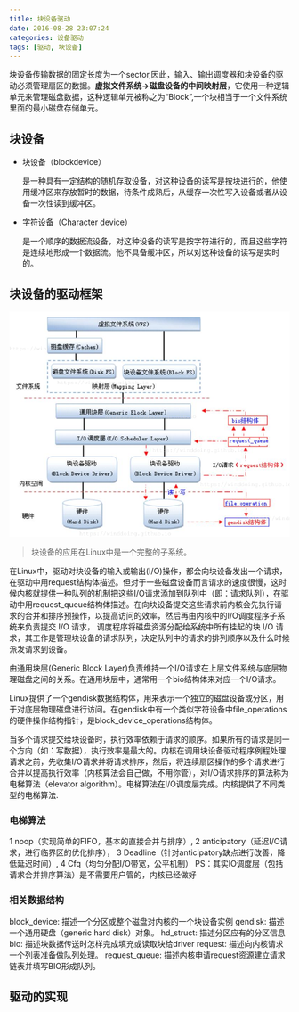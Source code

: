 ```yaml
---
title: 块设备驱动
date: 2016-08-28 23:07:24
categories: 设备驱动
tags: [驱动, 块设备]
---
```

块设备传输数据的固定长度为一个sector,因此，输入、输出调度器和块设备的驱动必须管理扇区的数据。**虚拟文件系统->磁盘设备的中间映射层**，它使用一种逻辑单元来管理磁盘数据，这种逻辑单元被称之为“Block”,一个块相当于一个文件系统里面的最小磁盘存储单元。

## 块设备
* 块设备（blockdevice）

  是一种具有一定结构的随机存取设备，对这种设备的读写是按块进行的，他使用缓冲区来存放暂时的数据，待条件成熟后，从缓存一次性写入设备或者从设备一次性读到缓冲区。

<!---more--->

* 字符设备（Character device）

  是一个顺序的数据流设备，对这种设备的读写是按字符进行的，而且这些字符是连续地形成一个数据流。他不具备缓冲区，所以对这种设备的读写是实时的。

## 块设备的驱动框架

![块设备驱动框架](/images/block.png)

>块设备的应用在Linux中是一个完整的子系统。

在Linux中，驱动对块设备的输入或输出(I/O)操作，都会向块设备发出一个请求，在驱动中用request结构体描述。但对于一些磁盘设备而言请求的速度很慢，这时候内核就提供一种队列的机制把这些I/O请求添加到队列中（即：请求队列），在驱动中用request_queue结构体描述。在向块设备提交这些请求前内核会先执行请求的合并和排序预操作，以提高访问的效率，然后再由内核中的I/O调度程序子系统来负责提交  I/O 请求，  调度程序将磁盘资源分配给系统中所有挂起的块 I/O  请求，其工作是管理块设备的请求队列，决定队列中的请求的排列顺序以及什么时候派发请求到设备。

由通用块层(Generic Block Layer)负责维持一个I/O请求在上层文件系统与底层物理磁盘之间的关系。在通用块层中，通常用一个bio结构体来对应一个I/O请求。

Linux提供了一个gendisk数据结构体，用来表示一个独立的磁盘设备或分区，用于对底层物理磁盘进行访问。在gendisk中有一个类似字符设备中file_operations的硬件操作结构指针，是block_device_operations结构体。

当多个请求提交给块设备时，执行效率依赖于请求的顺序。如果所有的请求是同一个方向（如：写数据），执行效率是最大的。内核在调用块设备驱动程序例程处理请求之前，先收集I/O请求并将请求排序，然后，将连续扇区操作的多个请求进行合并以提高执行效率（内核算法会自己做，不用你管），对I/O请求排序的算法称为电梯算法（elevator algorithm）。电梯算法在I/O调度层完成。内核提供了不同类型的电梯算法.

### 电梯算法

1 noop（实现简单的FIFO，基本的直接合并与排序）,
2 anticipatory（延迟I/O请求，进行临界区的优化排序），
3 Deadline（针对anticipatory缺点进行改善，降低延迟时间）,
4 Cfq（均匀分配I/O带宽，公平机制）
PS：其实IO调度层（包括请求合并排序算法）是不需要用户管的，内核已经做好

### 相关数据结构
block_device:      描述一个分区或整个磁盘对内核的一个块设备实例
gendisk:               描述一个通用硬盘（generic hard disk）对象。
hd_struct:             描述分区应有的分区信息
bio:                        描述块数据传送时怎样完成填充或读取块给driver
request:                描述向内核请求一个列表准备做队列处理。
request_queue:  描述内核申请request资源建立请求链表并填写BIO形成队列。

## 驱动的实现
